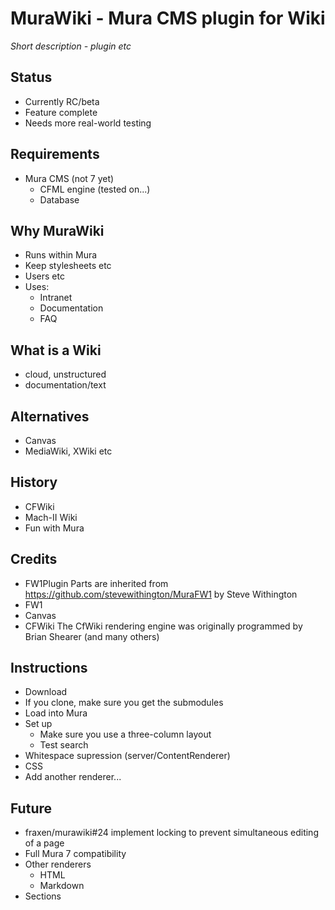 # MuraWiki - Mura CMS plugin for Wiki
*Short description - plugin etc*

## Status
* Currently RC/beta
* Feature complete
* Needs more real-world testing

## Requirements
* Mura CMS (not 7 yet)
  * CFML engine (tested on...)
  * Database

## Why MuraWiki
* Runs within Mura
* Keep stylesheets etc
* Users etc
* Uses:
  * Intranet
  * Documentation
  * FAQ

## What is a Wiki
* cloud, unstructured
* documentation/text

## Alternatives
* Canvas
* MediaWiki, XWiki etc

## History
* CFWiki
* Mach-II Wiki
* Fun with Mura

## Credits
* FW1Plugin Parts are inherited from https://github.com/stevewithington/MuraFW1 by Steve Withington
* FW1
* Canvas
* CFWiki The CfWiki rendering engine was originally programmed by Brian Shearer (and many others)

## Instructions
* Download
* If you clone, make sure you get the submodules
* Load into Mura
* Set up
  * Make sure you use a three-column layout
  * Test search
* Whitespace supression (server/ContentRenderer)
* CSS
* Add another renderer...

## Future
* fraxen/murawiki#24 implement locking to prevent simultaneous editing of a page
* Full Mura 7 compatibility
* Other renderers
  * HTML
  * Markdown
* Sections



